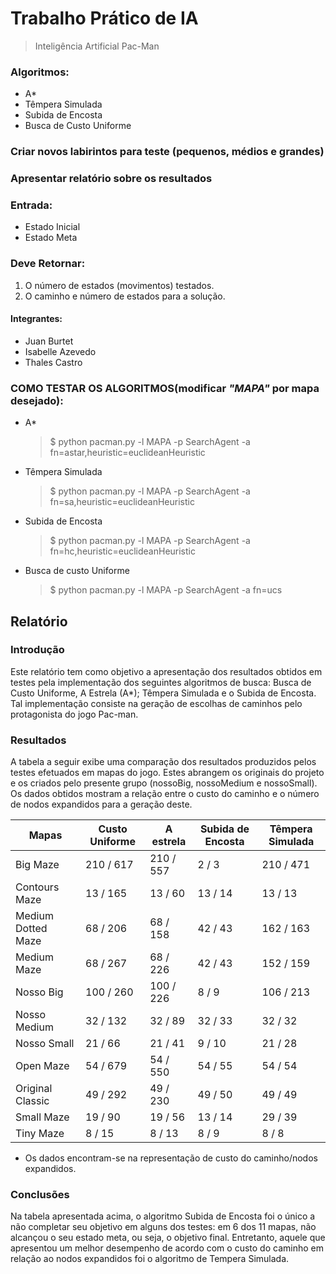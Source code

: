 # Trabalho Prático de IA
  > Inteligência Artificial Pac-Man

### Algoritmos:
  - A*
  - Têmpera Simulada
  - Subida de Encosta
  - Busca de Custo Uniforme

### Criar novos labirintos para teste (pequenos, médios e grandes)

### Apresentar relatório sobre os resultados

### Entrada:
  - Estado Inicial
  - Estado Meta

### Deve Retornar:
  1. O número de estados (movimentos) testados.
  2. O caminho e número de estados para a solução.

#### Integrantes:
  - Juan Burtet
  - Isabelle Azevedo
  - Thales Castro

### COMO TESTAR OS ALGORITMOS(modificar _"MAPA"_ por mapa desejado):

  - A*
    > $ python pacman.py -l MAPA -p SearchAgent -a fn=astar,heuristic=euclideanHeuristic

  - Têmpera Simulada
    > $ python pacman.py -l MAPA -p SearchAgent -a fn=sa,heuristic=euclideanHeuristic

  - Subida de Encosta
    > $ python pacman.py -l MAPA -p SearchAgent -a fn=hc,heuristic=euclideanHeuristic

  - Busca de custo Uniforme
    > $ python pacman.py -l MAPA -p SearchAgent -a fn=ucs
   
## Relatório
  ### Introdução
   Este relatório tem como objetivo a apresentação dos resultados obtidos em testes pela
implementação dos seguintes algoritmos de busca: Busca de Custo Uniforme, A Estrela (A*); Têmpera
Simulada e o Subida de Encosta. Tal implementação consiste na geração de escolhas de caminhos
pelo protagonista do jogo Pac-man.

  ### Resultados
   A tabela a seguir exibe uma comparação dos resultados produzidos pelos testes efetuados
em mapas do jogo. Estes abrangem os originais do projeto e os criados pelo presente grupo
(nossoBig, nossoMedium e nossoSmall). Os dados obtidos mostram a relação entre o custo do
caminho e o número de nodos expandidos para a geração deste.

Mapas              | Custo Uniforme |  A estrela  | Subida de Encosta | Têmpera Simulada
-------------------|----------------|-------------|-------------------|------------------
Big Maze           | 210 / 617      | 210 / 557   | 2 / 3             | 210 / 471        
Contours Maze      | 13 / 165       | 13 / 60     | 13 / 14           | 13 / 13          
Medium Dotted Maze | 68 / 206       | 68 / 158    | 42 / 43           | 162 / 163        
Medium Maze        | 68 / 267       | 68 / 226    | 42 / 43           | 152 / 159        
Nosso Big          | 100 / 260      | 100 / 226   | 8 / 9             | 106 / 213        
Nosso Medium       | 32 / 132       | 32 / 89     | 32 / 33           | 32 / 32          
Nosso Small        | 21 / 66        | 21 / 41     | 9 / 10            | 21 / 28          
Open Maze          | 54 / 679       | 54 / 550    | 54 / 55           | 54 / 54          
Original Classic   | 49 / 292       | 49 / 230    | 49 / 50           | 49 / 49          
Small Maze         | 19 / 90        | 19 / 56     | 13 / 14           | 29 / 39          
Tiny Maze          | 8 / 15         | 8 / 13      | 8 / 9             | 8 / 8       

 
 - Os dados encontram-se na representação de custo do caminho/nodos expandidos.
  ### Conclusões
   Na tabela apresentada acima, o algoritmo Subida de Encosta foi o único a não completar seu
objetivo em alguns dos testes: em 6 dos 11 mapas, não alcançou o seu estado meta, ou seja, o
objetivo final. Entretanto, aquele que apresentou um melhor desempenho de acordo com o custo do
caminho em relação ao nodos expandidos foi o algoritmo de Tempera Simulada.
